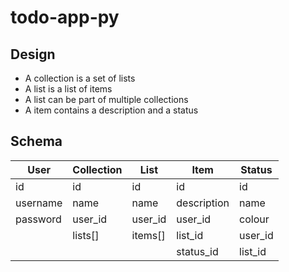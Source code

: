 # todo-app-py

## Design

- A collection is a set of lists
- A list is a list of items
- A list can be part of multiple collections
- A item contains a description and a status

## Schema

| User | Collection | List | Item | Status |
| ----- | ----- | ----- | ----- | ---- |
| id | id | id | id | id |
| username | name | name | description | name |
| password | user_id | user_id | user_id | colour |
| | lists[] | items[] | list_id | user_id |
| | | | status_id | list_id |
